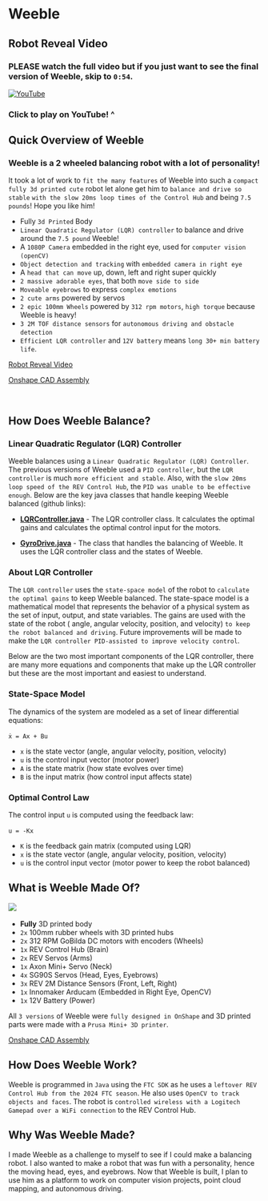# Weeble

<!-- <img alt="" src="assets/weeble_video_thumbnail.jpeg" height="300">-->

## Robot Reveal Video

### PLEASE watch the full video but if you just want to see the final version of Weeble, skip to `0:54`.

[![YouTube](http://i.ytimg.com/vi/vaklsPUqb7Q/hqdefault.jpg)](https://www.youtube.com/watch?v=vaklsPUqb7Q)

### Click to play on YouTube! ^

## Quick Overview of Weeble

### Weeble is a 2 wheeled balancing robot with a lot of personality!
It took a lot of work to `fit the many features` of Weeble into such a `compact fully 3d printed cute` robot let alone get him to `balance and drive so stable` `with the slow 20ms loop times of the Control Hub` and being `7.5 pounds`! Hope you like him!

- Fully `3d Printed` Body
- `Linear Quadratic Regulator (LQR) controller` to balance and drive around the `7.5 pound` Weeble!
- A `1080P Camera` embedded in the right eye, used for `computer vision (openCV)`
- `Object detection and tracking` with `embedded camera in right eye`
- A `head that can move` up, down, left and right super quickly
- `2 massive adorable eyes`, that both `move side to side`
- `Moveable eyebrows` to express `complex emotions`
- `2 cute arms` powered by servos
- `2 epic 100mm Wheels` powered by `312 rpm motors`, `high torque` because Weeble is heavy!
- `3 2M TOF distance sensors` for `autonomous driving and obstacle detection`
- `Efficient LQR controller` and `12V battery` means `long 30+ min battery life`.

[Robot Reveal Video](https://www.youtube.com/watch?v=vaklsPUqb7Q)

[Onshape CAD Assembly](https://cad.onshape.com/documents/580f78b3fd6e84e547fe38d2/w/b6d75d737f737433c694a54b/e/f82997b12f5279d180b2472a?renderMode=0&uiState=66ce9b099fbb4060b414570f)

<img alt="" src="https://cdn.jsdelivr.net/gh/BrandonKirbyson/Weeble@main/assets/weeble_parts.png" height="400">

## How Does Weeble Balance?

[//]: # (<img alt="" src="assets/weeble_square.jpg" height="300">)

### Linear Quadratic Regulator (LQR) Controller

Weeble balances using a `Linear Quadratic Regulator (LQR) Controller`. The previous versions of Weeble used a `PID
controller`, but the `LQR controller` is much `more efficient and stable`. Also, with the `slow 20ms loop speed of the REV
Control Hub`, the `PID was unable to be effective enough`. Below are the key java classes that handle keeping Weeble
balanced (github links):

- [**LQRController.java**](https://github.com/BrandonKirbyson/Weeble/blob/main/TeamCode/src/main/java/org/firstinspires/ftc/teamcode/util/drive/LQRController.java) -
  The LQR controller class. It calculates the optimal gains and calculates the optimal control input for the motors.

- [**GyroDrive.java**](https://github.com/BrandonKirbyson/Weeble/blob/main/TeamCode/src/main/java/org/firstinspires/ftc/teamcode/util/drive/GyroDrive.java) -
  The class that handles the balancing of Weeble. It uses the LQR controller class and the states of Weeble.

### About LQR Controller

The `LQR controller` uses the `state-space model` of the robot to
`calculate the optimal gains` to keep Weeble balanced. The state-space model is a mathematical model that represents
the behavior of a physical system as the set of input, output, and state variables. The gains are used with the state of
the robot (
angle, angular velocity, position, and velocity) `to keep the robot balanced and driving`. Future
improvements will be made to make the `LQR controller PID-assisted to improve velocity control`.

Below are the two most important components of the LQR controller, there are many more equations and components that
make up
the
LQR controller but these are the most important and easiest to understand.

### State-Space Model

The dynamics of the system are modeled as a set of linear differential equations:

[//]: # ($$)

[//]: # (\dot{x} = A x + B u)

[//]: # ($$)

`ẋ = Ax + Bu`

- `x` is the state vector (angle, angular velocity, position, velocity)
- `u` is the control input vector (motor power)
- `A` is the state matrix (how state evolves over time)
- `B` is the input matrix (how control input affects state)

### Optimal Control Law

The control input `u` is computed using the feedback law:

[//]: # ($$)

[//]: # (u = -K x)

[//]: # ($$)

`u = -Kx`

- `K` is the feedback gain matrix (computed using LQR)
- `x` is the state vector (angle, angular velocity, position, velocity)
- `u` is the control input vector (motor power to keep the robot balanced)

## What is Weeble Made Of?

<img src="https://github.com/user-attachments/assets/3c2281e7-5c41-4965-acc4-117555d68f99" height="300" />

<img alt="" src="https://cdn.jsdelivr.net/gh/BrandonKirbyson/Weeble@main/assets/weeble_parts.png" height="400" />

- **Fully** 3D printed body
- `2x` 100mm rubber wheels with 3D printed hubs
- `2x` 312 RPM GoBilda DC motors with encoders (Wheels)
- `1x` REV Control Hub (Brain)
- `2x` REV Servos (Arms)
- `1x` Axon Mini+ Servo (Neck)
- `4x` SG90S Servos (Head, Eyes, Eyebrows)
- `3x` REV 2M Distance Sensors (Front, Left, Right)
- `1x` Innomaker Arducam (Embedded in Right Eye, OpenCV)
- `1x` 12V Battery (Power)

All `3 versions` of Weeble were `fully designed in OnShape` and 3D printed parts were made with a `Prusa Mini+ 3D printer`.

[Onshape CAD Assembly](https://cad.onshape.com/documents/580f78b3fd6e84e547fe38d2/w/b6d75d737f737433c694a54b/e/f82997b12f5279d180b2472a?renderMode=0&uiState=66ce9b099fbb4060b414570f)

## How Does Weeble Work?

Weeble is programmed in `Java` using the `FTC SDK` as he uses a `leftover REV Control Hub from the 2024 FTC season`. He also
uses `OpenCV to track objects and faces`. The robot is `controlled wireless with a Logitech Gamepad over a WiFi connection`
to the REV Control Hub.

## Why Was Weeble Made?

I made Weeble as a challenge to myself to see if I could make a balancing robot. I also wanted to make a robot that was
fun with a personality, hence the moving head, eyes, and eyebrows. Now that Weeble is built, I plan to use him as a
platform to
work on computer vision projects, point cloud mapping, and autonomous driving.

